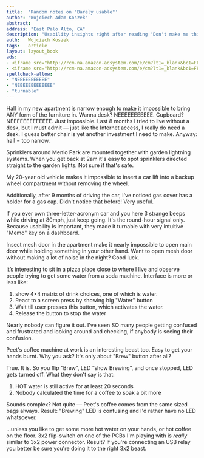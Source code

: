 ```yaml
---
title:	'Random notes on "Barely usable"'
author: "Wojciech Adam Koszek"
abstract:
address: "East Palo Alto, CA"
description: "Usability insights right after reading 'Don't make me think'"
auth:	Wojciech Koszek
tags:	article
layout: layout_book
ads:
- <iframe src="http://rcm-na.amazon-adsystem.com/e/cm?lt1=_blank&bc1=FFFFFF&IS2=1&npa=1&bg1=FFFFFF&fc1=000000&lc1=FF0000&t=wkoszek-20&o=1&p=8&l=as4&m=amazon&f=ifr&ref=ss_til&asins=0465067107" style="width:120px;height:240px;" scrolling="no" marginwidth="0" marginheight="0" frameborder="0"></iframe>
- <iframe src="http://rcm-na.amazon-adsystem.com/e/cm?lt1=_blank&bc1=FFFFFF&IS2=1&npa=1&bg1=FFFFFF&fc1=000000&lc1=FF0000&t=wkoszek-20&o=1&p=8&l=as4&m=amazon&f=ifr&ref=ss_til&asins=0125184069" style="width:120px;height:240px;" scrolling="no" marginwidth="0" marginheight="0" frameborder="0"></iframe>
spellcheck-allow:
- "NEEEEEEEEEEE"
- "NEEEEEEEEEEEEE"
- "turnable"
---
```


Hall in my new apartment is narrow enough to make it impossible to bring ANY
form of the furniture in. Wanna desk? NEEEEEEEEEEE. Cupboard?
NEEEEEEEEEEEEE. Just impossible. Last 8 months I tried to live without a
desk, but I must admit &mdash; just like the Internet access, I really do need a
desk. I guess better chair is yet another investment I need to make. Anyway:
hall = too narrow.

Sprinklers around Menlo Park are mounted together with garden lightning
systems. When you get back at 2am it's easy to spot sprinklers directed
straight to the garden lights. Not sure if that's safe.

My 20-year old vehicle makes it impossible to insert a car lift into a backup
wheel compartment without removing the wheel.

Additionally, after 9 months of driving the car, I've noticed gas cover has
a holder for a gas cap. Didn't notice that before! Very useful.

If you ever own three-letter-acronym car and you here 3 strange beeps while
driving at 80mph, just keep going. It's the round-hour signal only. Because
usability is important, they made it turnable with very intuitive "Memo"
key on a dashboard.

Insect mesh door in the apartment make it nearly impossible to open main
door while holding something in your other hand. Want to open mesh door
without making a lot of noise in the night? Good luck.

It&rsquo;s interesting to sit in a pizza place close to where I live and observe
people trying to get some water from a soda machine. Interface is more or
less like:

1. show 4&times;4 matrix of drink choices, one of which is water.
2. React to a screen press by showing big "Water" button
3. Wait till user presses this button, which activates the water.
4. Release the button to stop the water

Nearly nobody can figure it out. I've seen SO many people getting confused
and frustrated and looking around and checking, if anybody is seeing their
confusion.

Peet's coffee machine at work is an interesting beast too. Easy to get your
hands burnt. Why you ask? It's only about "Brew" button after all?

True. It is. So you flip &ldquo;Brew&rdquo;, LED &ldquo;show Brewing&rdquo;, and once stopped, LED
gets turned off. What they don't say is that:

1. HOT water is still active for at least 20 seconds
2. Nobody calculated the time for a coffee to soak a bit more

Sounds complex? Not quite &mdash; Peet's coffee comes from the same sized bags
always. Result: "Brewing" LED is confusing and I'd rather have no LED whatsoever.

...unless you like to get some more hot water on your hands, or hot coffee
on the floor.
3x2 flip-switch on one of the PCBs I'm playing with is *really* similar to
3x2 power connector. Result? If you're connecting an USB relay you better be
sure you're doing it to the right 3x2 beast.
